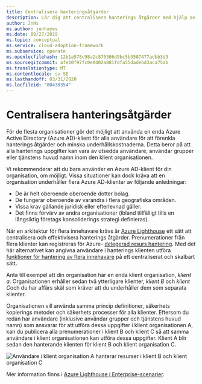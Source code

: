 ```yaml
---
title: Centralisera hanteringsåtgärder
description: Lär dig att centralisera hanterings åtgärder med hjälp av en enda Azure Active Directory-klient för alla användare. Centraliserad hantering fören klar hanterings åtgärder och minskar underhålls kostnaderna.
author: JnHs
ms.author: jenhayes
ms.date: 09/27/2019
ms.topic: conceptual
ms.service: cloud-adoption-framework
ms.subservice: operate
ms.openlocfilehash: 12b1a578c98a2c870306d9bc5b3587477adbb3d3
ms.sourcegitcommit: afe10f97fc0e0402a881fdfa55dadebd3aca75ab
ms.translationtype: MT
ms.contentlocale: sv-SE
ms.lasthandoff: 03/31/2020
ms.locfileid: "80430354"
---
```

<!-- cSpell:ignore jenhayes -->

# <a name="centralize-management-operations"></a>Centralisera hanteringsåtgärder

För de flesta organisationer gör det möjligt att använda en enda Azure Active Directory (Azure AD)-klient för alla användare för att förenkla hanterings åtgärder och minska underhållskostnaderna. Detta beror på att alla hanterings uppgifter kan vara av utsedda användare, användar grupper eller tjänstens huvud namn inom den klient organisationen.

Vi rekommenderar att du bara använder en Azure AD-klient för din organisation, om möjligt. Vissa situationer kan dock kräva att en organisation underhåller flera Azure AD-klienter av följande anledningar:

- De är helt oberoende oberoende dotter bolag.
- De fungerar oberoende av varandra i flera geografiska områden.
- Vissa krav gällande juridisk eller efterlevnad gäller.
- Det finns förvärv av andra organisationer (ibland tillfälligt tills en långsiktig företags konsoliderings strategi definieras).

När en arkitektur för flera innehavare krävs är [Azure Lighthouse](https://docs.microsoft.com/azure/lighthouse/overview) ett sätt att centralisera och effektivisera hanterings åtgärder. Prenumerationer från flera klienter kan registreras för Azure- [delegerad resurs hantering](https://docs.microsoft.com/azure/lighthouse/concepts/azure-delegated-resource-management). Med det här alternativet kan angivna användare i hanterings klienten utföra [funktioner för hantering av flera innehavare](https://docs.microsoft.com/azure/lighthouse/concepts/cross-tenant-management-experience) på ett centraliserat och skalbart sätt.

Anta till exempel att din organisation har en enda klient organisation, *klient a*. Organisationen erhåller sedan två ytterligare klienter, *klient B* och *klient C*och du har affärs skäl som kräver att du underhåller dem som separata klienter.

Organisationen vill använda samma princip definitioner, säkerhets kopierings metoder och säkerhets processer för alla klienter. Eftersom du redan har användare (inklusive användar grupper och tjänstens huvud namn) som ansvarar för att utföra dessa uppgifter i klient organisationen A, kan du publicera alla prenumerationer i klient B och klient C så att samma användare i klient organisationen kan utföra dessa uppgifter. Klient A blir sedan den hanterande klienten för klient B och klient organisation C.

![Användare i klient organisation A hanterar resurser i klient B och klient organisation C](../_images/manage/enterprise-azure-lighthouse.jpg)

Mer information finns i [Azure Lighthouse i Enterprise-scenarier](https://docs.microsoft.com/azure/lighthouse/concepts/enterprise).
